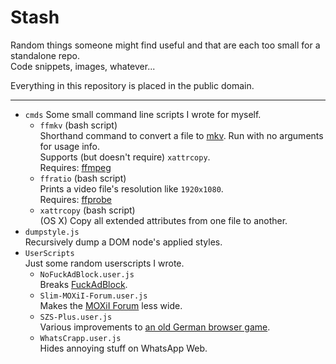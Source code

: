 # Stash

Random things someone might find useful and that are each too small for a standalone repo.  
Code snippets, images, whatever...

Everything in this repository is placed in the public domain.

---

* `cmds`
  Some small command line scripts I wrote for myself.
  * `ffmkv` (bash script)  
    Shorthand command to convert a file to [mkv](https://en.wikipedia.org/wiki/Matroska). Run with no arguments for usage info.  
    Supports (but doesn't require) `xattrcopy`.  
    Requires: [ffmpeg](https://ffmpeg.org/)
  * `ffratio` (bash script)  
    Prints a video file's resolution like `1920x1080`.  
    Requires: [ffprobe](https://ffmpeg.org/ffprobe.html)
  * `xattrcopy` (bash script)  
    (OS X) Copy all extended attributes from one file to another.
* `dumpstyle.js`  
  Recursively dump a DOM node's applied styles.
* `UserScripts`  
  Just some random userscripts I wrote.
  * `NoFuckAdBlock.user.js`  
    Breaks [FuckAdBlock](https://github.com/sitexw/FuckAdBlock).
  * `Slim-MOXiI-Forum.user.js`  
    Makes the [MOXiI Forum](http://www.newosxbook.com/forum/index.php) less wide.
  * `SZS-Plus.user.js`  
    Various improvements to [an old German browser game](http://szs.looki.de/).
  * `WhatsCrapp.user.js`  
    Hides annoying stuff on WhatsApp Web.

